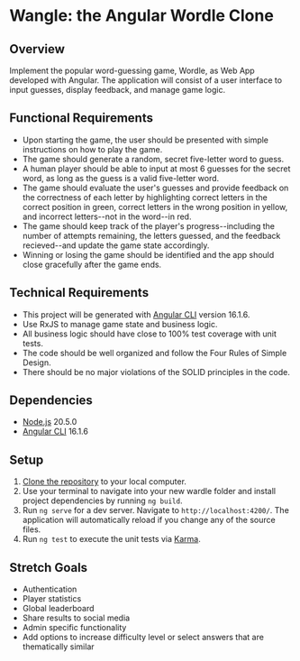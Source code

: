 # Wangle: the Angular Wordle Clone

## Overview

Implement the popular word-guessing game, Wordle, as Web App developed with Angular. The application will consist of a user interface to input guesses, display feedback, and manage game logic.

## Functional Requirements

* Upon starting the game, the user should be presented with simple instructions on how to play the game.
* The game should generate a random, secret five-letter word to guess.
* A human player should be able to input at most 6 guesses for the secret word, as long as the guess is a valid five-letter word.
* The game should evaluate the user's guesses and provide feedback on the correctness of each letter by highlighting correct letters in the correct position in green, correct letters in the wrong position in yellow, and incorrect letters--not in the word--in red.
* The game should keep track of the player's progress--including the number of attempts remaining, the letters guessed, and the feedback recieved--and update the game state accordingly.
* Winning or losing the game should be identified and the app should close gracefully after the game ends.

## Technical Requirements

* This project will be generated with [Angular CLI](https://github.com/angular/angular-cli) version 16.1.6.
* Use RxJS to manage game state and business logic.
* All business logic should have close to 100% test coverage with unit tests.
* The code should be well organized and follow the Four Rules of Simple Design.
* There should be no major violations of the SOLID principles in the code.

## Dependencies
* [Node.js](https://nodejs.org/) 20.5.0
* [Angular CLI](https://github.com/angular/angular-cli) 16.1.6

## Setup
1. [Clone the repository](https://docs.github.com/en/repositories/creating-and-managing-repositories/cloning-a-repository) to your local computer.
2. Use your terminal to navigate into your new wardle folder and install project dependencies by running `ng build`.
3. Run `ng serve` for a dev server. Navigate to `http://localhost:4200/`. The application will automatically reload if you change any of the source files.
4. Run `ng test` to execute the unit tests via [Karma](https://karma-runner.github.io).

## Stretch Goals
* Authentication
* Player statistics
* Global leaderboard
* Share results to social media
* Admin specific functionality
* Add options to increase difficulty level or select answers that are thematically similar

